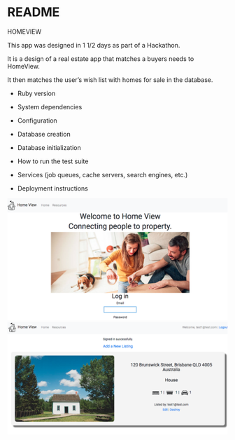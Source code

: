 # README
HOMEVIEW

This app was designed in 1 1/2 days as part of a Hackathon.

It is a design of a real estate app that matches a buyers needs to HomeView.

It then matches the user’s wish list  with homes for sale in the database. 

* Ruby version

* System dependencies

* Configuration

* Database creation

* Database initialization

* How to run the test suite

* Services (job queues, cache servers, search engines, etc.)

* Deployment instructions

![This is the landing page](/app/assets/images/Screen_shot1.png)
![This is the show page](app/assets/images/Screen_shot2.png)
